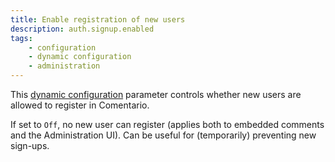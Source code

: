 ```yaml
---
title: Enable registration of new users
description: auth.signup.enabled
tags:
    - configuration
    - dynamic configuration
    - administration
---
```


This [dynamic configuration](/configuration/backend/dynamic) parameter controls whether new users are allowed to register in Comentario.

<!--more-->

If set to `Off`, no new user can register (applies both to embedded comments and the Administration UI). Can be useful for (temporarily) preventing new sign-ups.
